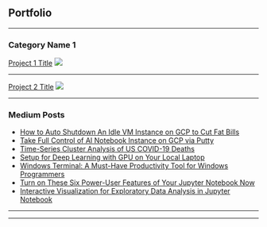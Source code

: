 ## Portfolio

---

### Category Name 1 

[Project 1 Title](/sample_page)
<img src="images/dummy_thumbnail.jpg?raw=true"/>

---
[Project 2 Title](/pdf/sample_presentation.pdf)
<img src="images/dummy_thumbnail.jpg?raw=true"/>

---

### Medium Posts

- [How to Auto Shutdown An Idle VM Instance on GCP to Cut Fat Bills](https://medium.com/analytics-vidhya/how-to-auto-shutdown-an-idle-vm-instance-on-gcp-to-cut-fat-bills-b08ae20437af)
- [Take Full Control of AI Notebook Instance on GCP via Putty](https://medium.com/analytics-vidhya/take-full-control-of-ai-notebook-instance-on-gcp-via-putty-814ae0e11873)
- [Time-Series Cluster Analysis of US COVID-19 Deaths](https://medium.com/analytics-vidhya/time-series-cluster-analysis-of-us-covid-19-deaths-b31da03000b7)
- [Setup for Deep Learning with GPU on Your Local Laptop](https://medium.com/analytics-vidhya/setup-for-deep-learning-with-gpu-on-your-local-laptop-3ab29eae68f2)
- [Windows Terminal: A Must-Have Productivity Tool for Windows Programmers](https://medium.com/analytics-vidhya/windows-terminal-a-must-have-productivity-tool-for-windows-programmers-9270d9dc4bfb)
- [Turn on These Six Power-User Features of Your Jupyter Notebook Now](https://medium.com/analytics-vidhya/turn-on-these-six-power-user-features-of-your-jupyter-notebook-now-a80e35854358)
- [Interactive Visualization for Exploratory Data Analysis in Jupyter Notebook](https://ppeng08.medium.com/interactive-visualization-for-exploratory-data-analysis-in-jupyter-notebook-adc826e1e76a)

---




---

